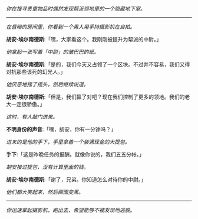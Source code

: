 _你在搜寻贵重物品时偶然发现帮派领地里的一个隐藏地下室。_

---

_在昏暗的房间里，你看到一个男人用手持摄影机在自拍。_

**胡安·埃尔南德斯**:「嘿，大家看这个。我刚刚被提升为帮派的中尉。」

_他拿起一张写着「中尉」的皱巴巴的纸。_

**胡安·埃尔南德斯**:「是的，我们今天又占领了一个区块。不过并不容易，我们又得对抗那些该死的幻光人。」

_他厌恶地摇了摇头，然后继续说道。_

**胡安·埃尔南德斯**:「但是，我们赢了对吧？现在我们控制了更多的领地。我们的老大一定很骄傲。」

_这时，有人敲门进来。_

**不明身份的声音**:「嘿，胡安，你有一分钟吗？」

_进来的是他的手下，手里拿着一个装满现金的大提包。_

**手下**:「这是昨晚任务的报酬。就像你说的，我们五五分帐。」

_胡安接过提包，没有计算里面的钱。_

**胡安·埃尔南德斯**:「谢了，兄弟。你知道怎么对待你的中尉。」

_他们都大笑起来，然后画面变黑。_

---

_你迅速拿起摄影机，跑出去，希望能够不被发现地逃脱。_
